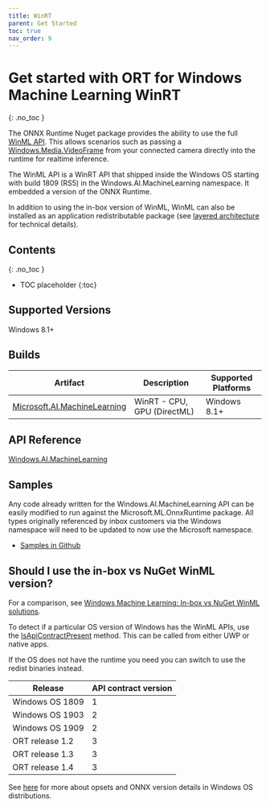 ```yaml
---
title: WinRT
parent: Get Started
toc: true
nav_order: 9
---
```



# Get started with ORT for Windows Machine Learning WinRT
{: .no_toc }

The ONNX Runtime Nuget package provides the ability to use the full [WinML API](https://docs.microsoft.com/en-us/windows/ai/windows-ml/api-reference).
This allows scenarios such as passing a [Windows.Media.VideoFrame](https://docs.microsoft.com/en-us/uwp/api/Windows.Media.VideoFrame) from your connected camera directly into the runtime for realtime inference.

The WinML API is a WinRT API that shipped inside the Windows OS starting with build 1809 (RS5) in the Windows.AI.MachineLearning namespace. It embedded a version of the ONNX Runtime.

In addition to using the in-box version of WinML, WinML can also be installed as an application redistributable package (see [layered architecture](../reference/high-level-design#windows-os-integration) for technical details).

## Contents
{: .no_toc }

* TOC placeholder
{:toc}

## Supported Versions
Windows 8.1+

## Builds

|Artifact|Description|Supported Platforms|
|---|---|---|
|[Microsoft.AI.MachineLearning](https://www.nuget.org/packages/Microsoft.AI.MachineLearning)|WinRT - CPU, GPU (DirectML)|Windows 8.1+|


## API Reference
[Windows.AI.MachineLearning](https://docs.microsoft.com/en-us/windows/ai/windows-ml/api-reference)

## Samples

Any code already written for the Windows.AI.MachineLearning API can be easily modified to run against the Microsoft.ML.OnnxRuntime package. All types originally referenced by inbox customers via the Windows namespace will need to be updated to now use the Microsoft namespace.

* [Samples in Github](https://github.com/microsoft/Windows-Machine-Learning/tree/master/Samples/SqueezeNetObjectDetection/Desktop/cpp)

## Should I use the in-box vs NuGet WinML version?

For a comparison, see [Windows Machine Learning: In-box vs NuGet WinML solutions](https://docs.microsoft.com/en-us/windows/ai/windows-ml/#in-box-vs-nuget-winml-solutions).

To detect if a particular OS version of Windows has the WinML APIs, use the [IsApiContractPresent](https://docs.microsoft.com/en-us/uwp/api/windows.foundation.metadata.apiinformation.isapicontractpresent) method.  This can be called from either UWP or native apps.

If the OS does not have the runtime you need you can switch to use the redist binaries instead.

|Release|API contract version|
|--|--|
|Windows OS 1809| 1|
|Windows OS 1903| 2|
|Windows OS 1909| 2|
|ORT release 1.2| 3|
|ORT release 1.3| 3|
|ORT release 1.4| 3|

See [here](https://docs.microsoft.com/en-us/windows/ai/windows-ml/onnx-versions) for more about opsets and ONNX version details in Windows OS distributions.
